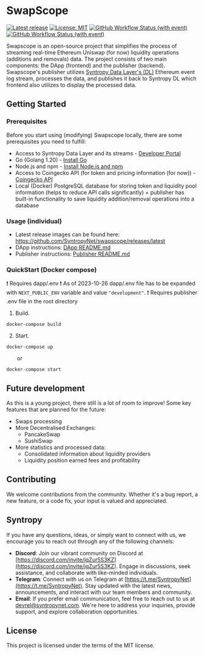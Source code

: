 # SwapScope
[![Latest release](https://img.shields.io/github/v/release/SyntropyNet/swapscope)](https://github.com/SyntropyNet/swapscope/releases/latest)
[![License: MIT](https://img.shields.io/badge/License-MIT-yellow.svg)](https://opensource.org/licenses/MIT)
[![GitHub Workflow Status (with event)](https://img.shields.io/github/actions/workflow/status/SyntropyNet/swapscope/github-ci.yml?label=github-ci)](https://github.com/SyntropyNet/swapscope/actions/workflows/github-ci.yml)
[![GitHub Workflow Status (with event)](https://img.shields.io/github/actions/workflow/status/SyntropyNet/swapscope/docker-image.yml?label=docker-image)](https://github.com/SyntropyNet/swapscope/actions/workflows/docker-image.yml)

Swapscope is an open-source project that simplifies the process of streaming real-time Ethereum Uniswap (for now) liquidity operations (additions and removals) data. The project consists of two main components: the DApp (frontend) and the publisher (backend). 
Swapscope's publisher utilizes [Syntropy Data Layer's (DL)](https://www.syntropynet.com/post/presenting-the-new-vision) Ethereum event log stream, processes the data, and publishes it back to Syntropy DL which frontend also utilizes to display the processed data.

## Getting Started

### Prerequisites
Before you start using (modifying) Swapscope locally, there are some prerequisites you need to fulfill:
* Access to Syntropy Data Layer and its streams - [Developer Portal](https://developer-portal.syntropynet.com/)
* Go (Golang 1.20) - [Install Go](https://go.dev/doc/install)
* Node.js and npm - [Install Node.js and npm](https://nodejs.org/en)
* Access to Coingecko API (for token and pricing information (for now)) - [Coingecko API](https://www.coingecko.com/en/api)
* Local (Docker) PostgreSQL database for storing token and liquidity pool information (helps to reduce API calls significantly) + publisher has built-in functionality to save liquidity addition/removal operations into a database

### Usage (individual)
* Latest release images can be found here: https://github.com/SyntropyNet/swapscope/releases/latest
* DApp instructions: [DApp README.md](dapp/README.md)
* Publisher instructions: [Publisher README.md](publisher/README.md)

### QuickStart (Docker compose)

❗ Requires dapp/.env
❗ As of 2023-10-26 dapp/.env file has to be expanded with `NEXT_PUBLIC_ENV` variable and value `"development"`.
❗ Requires publisher .env file in the root directory

1. Build.
```
docker-compose build
```

2. Start.
```
docker-compose up
```
&emsp;&emsp;or
```
docker-compose start
```

## Future development
As this is a young project, there still is a lot of room to improve! Some key features that are planned for the future:
* Swaps processing
* More Decentralised Exchanges:
  * PancakeSwap
  * SushiSwap
* More statistics and processed data:
  * Consolidated information about liquidity providers
  * Liquidity position earned fees and profitability

## Contributing
We welcome contributions from the community. Whether it's a bug report, a new feature, or a code fix, your input is valued and appreciated.

## Syntropy
If you have any questions, ideas, or simply want to connect with us, we encourage you to reach out through any of the following channels:

- **Discord**: Join our vibrant community on Discord at [https://discord.com/invite/jqZur5S3KZ](https://discord.com/invite/jqZur5S3KZ). Engage in discussions, seek assistance, and collaborate with like-minded individuals.
- **Telegram**: Connect with us on Telegram at [https://t.me/SyntropyNet](https://t.me/SyntropyNet). Stay updated with the latest news, announcements, and interact with our team members and community.
- **Email**: If you prefer email communication, feel free to reach out to us at devrel@syntropynet.com. We're here to address your inquiries, provide support, and explore collaboration opportunities.

## License
This project is licensed under the terms of the MIT license.